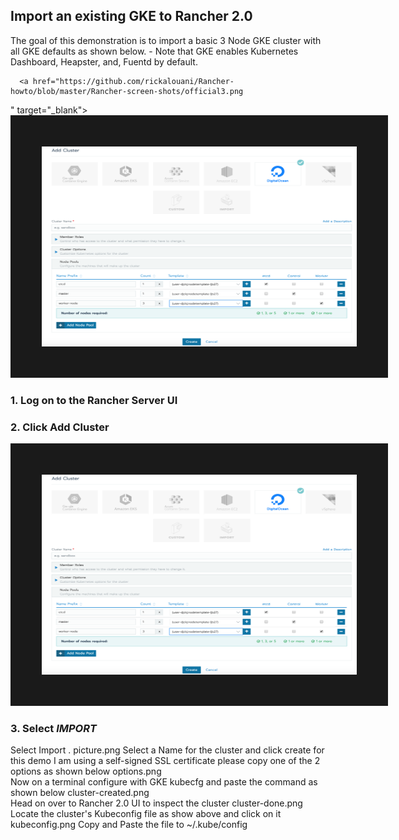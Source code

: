 ## Import an existing GKE to Rancher 2.0

 The goal of this demonstration is to import a basic 3 Node GKE cluster with all GKE
 defaults as shown below. 
      - Note that GKE enables Kubernetes Dashboard, Heapster, and, Fuentd by default. 
      
      <a href="https://github.com/rickalouani/Rancher-howto/blob/master/Rancher-screen-shots/official3.png
" target="_blank"><img src="https://github.com/rickalouani/Rancher-howto/blob/master/Rancher-screen-shots/official3.png" 
alt="IMAGE ALT TEXT HERE" width="540" height="320" border="50" /></a>

 
   ### 1. Log on to the Rancher Server UI
   ### 2. Click Add Cluster
   
 <a href="https://github.com/rickalouani/Rancher-howto/blob/master/Rancher-screen-shots/official3.png
" target="_blank"><img src="https://github.com/rickalouani/Rancher-howto/blob/master/Rancher-screen-shots/official3.png" 
alt="IMAGE ALT TEXT HERE" width="540" height="320" border="50" /></a>
   ### 3. Select *IMPORT*                                                                         
Select Import .                                                                                                     picture.png
Select a Name for the cluster and click create
for this demo I am using a self-signed SSL certificate please copy one of the 2 options as shown below options.png    
Now on a terminal configure with GKE kubecfg and paste the command as shown below cluster-created.png      
Head on over to Rancher 2.0 UI to inspect the cluster        cluster-done.png
Locate the cluster's Kubeconfig file as show above and click on it          kubeconfig.png
 Copy and Paste the file to ~/.kube/config       
  
